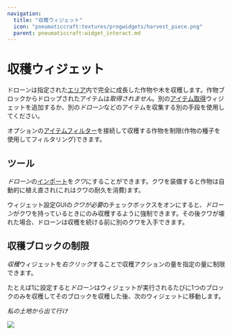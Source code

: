 ```yaml
---
navigation:
  title: "収穫ウィジェット"
  icon: "pneumaticcraft:textures/progwidgets/harvest_piece.png"
  parent: pneumaticcraft:widget_interact.md
---
```


# 収穫ウィジェット

ドローンは指定された[エリア](./area.md)内で完全に成長した作物や木を収穫します。作物ブロックからドロップされたアイテムは*取得されません*。別の[アイテム取得](./pickup_item.md)ウィジェットを追加するか、別の*ドローン*などのアイテムを収集する別の手段を使用してください。

オプションの[アイテムフィルター](./item_filter.md)を接続して収穫する作物を制限(作物の種子を使用してフィルタリング)できます。

## ツール

*ドローン*の[インポート](./inventory_import.md)を*クワ*にすることができます。クワを装備すると作物は自動的に植え直され(これはクワの耐久を消費)ます。

ウィジェット設定GUIの*クワが必要*のチェックボックスをオンにすると、*ドローン*がクワを持っているときにのみ収穫するように強制できます。その後クワが壊れた場合、ドローンは収穫を続ける前に別のクワを入手できます。

## 収穫ブロックの制限

*収穫*ウィジェットを*右クリック*することで収穫アクションの量を指定の量に制限できます。

たとえば1に設定すると*ドローン*はウィジェットが実行されるたびに1つのブロックのみを収穫してそのブロックを収穫した後、次のウィジェットに移動します。

*私の土地から出て行け*

![](harvest_piece.png)

